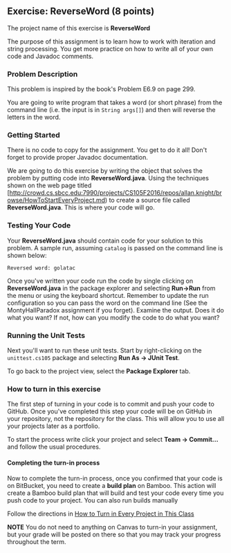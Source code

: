 ## Exercise: ReverseWord (8 points)

The project name of this exercise is **ReverseWord** 

The purpose of this assignment is to learn how to work with iteration and string processing. You get more practice on how to write all of your own code and Javadoc comments.

### Problem Description

This problem is inspired by the book's Problem E6.9 on page 299.

You are going to write program that takes a word (or short phrase) from the command line (i.e. the input is in `String args[]`) and then will reverse the letters in the word.

### Getting Started

There is no code to copy for the assignment. You get to do it all! Don't forget to provide proper Javadoc documentation.

We are going to do this exercise by writing the object that solves the problem by putting code into **ReverseWord.java**. Using the techniques shown on the web page titled [http://crowd.cs.sbcc.edu:7990/projects/CS105F2016/repos/allan.knight/browse/HowToStartEveryProject.md) to create a source file called **ReverseWord.java**. This is where your code will go. 

### Testing Your Code

Your **ReverseWord.java** should contain code for your solution to this problem. A sample run, assuming `catalog` is passed on the command line is shown below:

```
Reversed word: golatac
```

Once you've written your code run the code by single clicking on **ReverseWord.java** in the package explorer and selecting **Run->Run** from the menu or using the keyboard shortcut. Remember to update the run configuration so you can pass the word on the command line (See the MontyHallParadox assignment if you forget). Examine the output. Does it do what you want? If not, how can you modify the code to do what you want?

### Running the Unit Tests

Next you'll want to run these unit tests. Start by right-clicking on the `unittest.cs105` package and selecting **Run As -> JUnit Test**. 

To go back to the project view, select the **Package Explorer** tab.

### How to turn in this exercise

The first step of turning in your code is to commit and push your code to GitHub. Once you've completed this step your code will be on GitHub in your repository, not the repository for the class. This will allow you to use all your projects later as a portfolio.

To start the process write click your project and select **Team -> Commit...** and follow the usual procedures.

#### Completing the turn-in process

Now to complete the turn-in process, once you confirmed that your code is on BitBucket, you need to create a **build plan** on Bamboo. This action will create a Bamboo build plan that will build and test your code every time you push code to your project. You can also run builds manually

Follow the directions in [How to Turn in Every Project in This Class](http://crowd.cs.sbcc.edu:7990/projects/CS105F2016/repos/allan.knight/browse/HowToTurnInEveryProjectInThisClass.md)

**NOTE** You do not need to anything on Canvas to turn-in your assignment, but your grade will be posted on there so that you may track your progress throughout the term.

